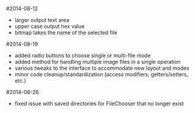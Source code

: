 #2014-08-12
* larger output text area
* upper case output hex value
* bitmap takes the name of the selected file

#2014-08-19
* added radio buttons to choose single or multi-file mode
* added method for handling multiple image files in a single operation
* various tweaks to the interface to accommodate new layout and modes
* minor code cleanup/standardization (access modifiers, getters/setters, etc.)

#2014-08-26
* fixed issue with saved directories for FileChooser that no longer exist